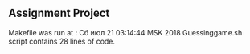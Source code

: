 ## Assignment Project
Makefile was run at : Сб июл 21 03:14:44 MSK 2018
Guessinggame.sh script contains 28 lines of code.
